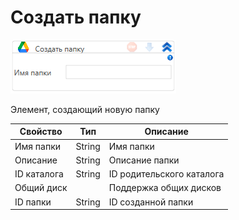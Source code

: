 # Создать папку

![](<../../../../.gitbook/assets/image (472).png>)

Элемент, создающий новую папку

| Свойство    | Тип    | Описание                  |
| ----------- | ------ | ------------------------- |
| Имя папки   | String | Имя папки                 |
| Описание    | String | Описание папки            |
| ID каталога | String | ID родительского каталога |
| Общий диск  |        | Поддержка общих дисков    |
| ID папки    | String | ID созданной папки        |
